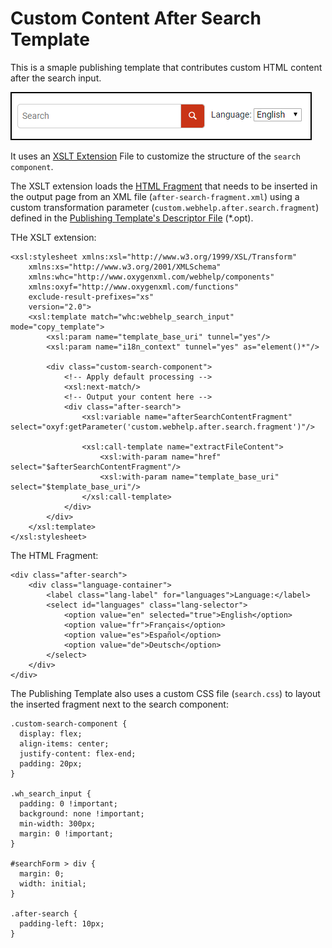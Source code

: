 # Custom Content After Search Template

This is a smaple publishing template that contributes custom HTML content after the search input.

![Output Sample](search.png)

It uses an 
[XSLT Extension](https://www.oxygenxml.com/doc/versions/22.0/ug-webhelp-responsive/topics/whr-responsive-override-xslt-dita-xslt-import.html) File to customize the structure of the `search component`.

The XSLT extension loads the
[HTML Fragment](https://www.oxygenxml.com/doc/versions/22.0/ug-webhelp-responsive/topics/wh-add-custom-html.html#wh-add-custom-html__the_xml_file) that needs to be inserted in the output page from an XML file (`after-search-fragment.xml`)  using a custom transformation parameter (`custom.webhelp.after.search.fragment`) defined in the 
[Publishing Template's Descriptor File](https://www.oxygenxml.com/doc/versions/22.0/ug-webhelp-responsive/topics/whr_publishing_template_contents.html#ariaid-title2) (\*.opt).

THe XSLT extension:
```
<xsl:stylesheet xmlns:xsl="http://www.w3.org/1999/XSL/Transform"
    xmlns:xs="http://www.w3.org/2001/XMLSchema"
    xmlns:whc="http://www.oxygenxml.com/webhelp/components"
    xmlns:oxyf="http://www.oxygenxml.com/functions"
    exclude-result-prefixes="xs"
    version="2.0">
    <xsl:template match="whc:webhelp_search_input" mode="copy_template">
        <xsl:param name="template_base_uri" tunnel="yes"/>
        <xsl:param name="i18n_context" tunnel="yes" as="element()*"/>
        
        <div class="custom-search-component">
            <!-- Apply default processing -->
            <xsl:next-match/>
            <!-- Output your content here -->
            <div class="after-search">
                <xsl:variable name="afterSearchContentFragment" select="oxyf:getParameter('custom.webhelp.after.search.fragment')"/> 
                
                <xsl:call-template name="extractFileContent">
                    <xsl:with-param name="href" select="$afterSearchContentFragment"/>
                    <xsl:with-param name="template_base_uri" select="$template_base_uri"/>
                </xsl:call-template>
            </div>
        </div>
    </xsl:template>
</xsl:stylesheet>
```

The HTML Fragment:
```
<div class="after-search">
    <div class="language-container">
        <label class="lang-label" for="languages">Language:</label>
        <select id="languages" class="lang-selector">
            <option value="en" selected="true">English</option>
            <option value="fr">Français</option>
            <option value="es">Español</option>
            <option value="de">Deutsch</option>
        </select>  
    </div>
</div>
```
The Publishing Template also uses a custom CSS file (`search.css`) to layout the inserted fragment next to the search component:
```
.custom-search-component {
  display: flex;
  align-items: center;
  justify-content: flex-end;
  padding: 20px;
}

.wh_search_input {
  padding: 0 !important;
  background: none !important;
  min-width: 300px;
  margin: 0 !important;
}

#searchForm > div {
  margin: 0;
  width: initial;
}

.after-search {
  padding-left: 10px;
}
```


